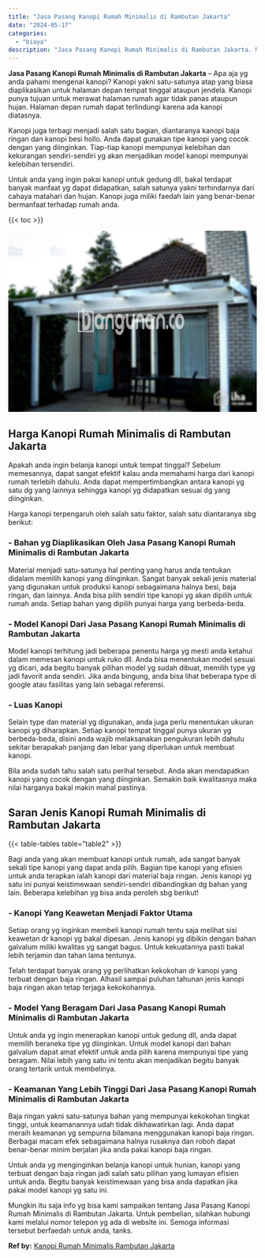 ```yaml
---
title: "Jasa Pasang Kanopi Rumah Minimalis di Rambutan Jakarta"
date: "2024-05-17"
categories: 
  - "biaya"
description: "Jasa Pasang Kanopi Rumah Minimalis di Rambutan Jakarta. Mungkin itu saja info yg bisa kami sampaikan tentang Jasa Pasang Kanopi Rumah Minimalis di Rambutan J..."
---
```


**Jasa Pasang Kanopi Rumah Minimalis di Rambutan Jakarta** – Apa aja yg anda pahami mengenai kanopi? Kanopi yakni satu-satunya atap yang biasa diaplikasikan untuk halaman depan tempat tinggal ataupun jendela. Kanopi punya tujuan untuk merawat halaman rumah agar tidak panas ataupun hujan. Halaman depan rumah dapat terlindungi karena ada kanopi diatasnya.

Kanopi juga terbagi menjadi salah satu bagian, diantaranya kanopi baja ringan dan kanopi besi hollo. Anda dapat gunakan tipe kanopi yang cocok dengan yang diinginkan. Tiap-tiap kanopi mempunyai kelebihan dan kekurangan sendiri-sendiri yg akan menjadikan model kanopi mempunyai kelebihan tersendiri.

Untuk anda yang ingin pakai kanopi untuk gedung dll, bakal terdapat banyak manfaat yg dapat didapatkan, salah satunya yakni terhindarnya dari cahaya matahari dan hujan. Kanopi juga miliki faedah lain yang benar-benar bermanfaat terhadap rumah anda.

{{< toc >}}

![Jasa Pasang Kanopi Rumah Minimalis di Rambutan Jakarta](/images/harga-kanopi-minimalis-36.png)

## Harga Kanopi Rumah Minimalis di Rambutan Jakarta

Apakah anda ingin belanja kanopi untuk tempat tinggal? Sebelum memesannya, dapat sangat efektif kalau anda memahami harga dari kanopi rumah terlebih dahulu. Anda dapat mempertimbangkan antara kanopi yg satu dg yang lainnya sehingga kanopi yg didapatkan sesuai dg yang diinginkan.

Harga kanopi terpengaruh oleh salah satu faktor, salah satu diantaranya sbg berikut:

### \- Bahan yg Diaplikasikan Oleh Jasa Pasang Kanopi Rumah Minimalis di Rambutan Jakarta

Material menjadi satu-satunya hal penting yang harus anda tentukan didalam memilih kanopi yang diinginkan. Sangat banyak sekali jenis material yang digunakan untuk produksi kanopi sebagaimana halnya besi, baja ringan, dan lainnya. Anda bisa pilih sendiri tipe kanopi yg akan dipilih untuk rumah anda. Setiap bahan yang dipilih punyai harga yang berbeda-beda.

### \- Model Kanopi Dari Jasa Pasang Kanopi Rumah Minimalis di Rambutan Jakarta

Model kanopi terhitung jadi beberapa penentu harga yg mesti anda ketahui dalam memesan kanopi untuk ruko dll. Anda bisa menentukan model sesuai yg dicari, ada begitu banyak pilihan model yg sudah dibuat, memilih type yg jadi favorit anda sendiri. Jika anda bingung, anda bisa lihat beberapa type di google atau fasilitas yang lain sebagai referensi.

### \- Luas Kanopi

Selain type dan material yg digunakan, anda juga perlu menentukan ukuran kanopi yg diharapkan. Setiap kanopi tempat tinggal punya ukuran yg berbeda-beda, disini anda wajib melaksanakan pengukuran lebih dahulu sekitar berapakah panjang dan lebar yang diperlukan untuk membuat kanopi.

Bila anda sudah tahu salah satu perihal tersebut. Anda akan mendapatkan kanopi yang cocok dengan yang diinginkan. Semakin baik kwalitasnya maka nilai harganya bakal makin mahal pastinya.

## Saran Jenis Kanopi Rumah Minimalis di Rambutan Jakarta

{{< table-tables table="table2" >}}

Bagi anda yang akan membuat kanopi untuk rumah, ada sangat banyak sekali tipe kanopi yang dapat anda pilih. Bagian tipe kanopi yang efisien untuk anda terapkan ialah kanopi dari material baja ringan. Jenis kanopi yg satu ini punyai keistimewaan sendiri-sendiri dibandingkan dg bahan yang lain. Beberapa kelebihan yg bisa anda peroleh sbg berikut!

### \- Kanopi Yang Keawetan Menjadi Faktor Utama

Setiap orang yg inginkan membeli kanopi rumah tentu saja melihat sisi keawetan dr kanopi yg bakal dipesan. Jenis kanopi yg dibikin dengan bahan galvalum miliki kwalitas yg sangat bagus. Untuk kekuatannya pasti bakal lebih terjamin dan tahan lama tentunya.

Telah terdapat banyak orang yg perlihatkan kekokohan dr kanopi yang terbuat dengan baja ringan. Alhasil sampai puluhan tahunan jenis kanopi baja ringan akan tetap terjaga kekokohannya.

### \- Model Yang Beragam Dari Jasa Pasang Kanopi Rumah Minimalis di Rambutan Jakarta

Untuk anda yg ingin menerapkan kanopi untuk gedung dll, anda dapat memilih beraneka tipe yg diinginkan. Untuk model kanopi dari bahan galvalum dapat amat efektif untuk anda pilih karena mempunyai tipe yang beragam. Nilai lebih yang satu ini tentu akan menjadikan begitu banyak orang tertarik untuk membelinya.

### \- Keamanan Yang Lebih Tinggi Dari Jasa Pasang Kanopi Rumah Minimalis di Rambutan Jakarta

Baja ringan yakni satu-satunya bahan yang mempunyai kekokohan tingkat tinggi, untuk keamanannya udah tidak dikhawatirkan lagi. Anda dapat meraih keamanan yg sempurna bilamana menggunakan kanopi baja ringan. Berbagai macam efek sebagaimana halnya rusaknya dan roboh dapat benar-benar minim berjalan jika anda pakai kanopi baja ringan.

Untuk anda yg menginginkan belanja kanopi untuk hunian, kanopi yang terbuat dengan baja ringan jadi salah satu pilihan yang lumayan efisien untuk anda. Begitu banyak keistimewaan yang bisa anda dapatkan jika pakai model kanopi yg satu ini.

Mungkin itu saja info yg bisa kami sampaikan tentang Jasa Pasang Kanopi Rumah Minimalis di Rambutan Jakarta. Untuk pembelian, silahkan hubungi kami melalui nomor telepon yg ada di website ini. Semoga informasi tersebut berfaedah untuk anda, tanks.

**Ref by:**  [Kanopi Rumah Minimalis Rambutan Jakarta](https://id.wikipedia.org/wiki/Kanopi)
